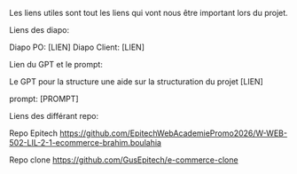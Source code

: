 Les liens utiles sont tout les liens qui vont nous être important lors du projet.

Liens des diapo:

Diapo PO: [LIEN]
Diapo Client: [LIEN]

Lien du GPT et le prompt:

Le GPT pour la structure une aide sur la structuration du projet [LIEN]

prompt:
[PROMPT]

Liens des différant repo:

Repo Epitech https://github.com/EpitechWebAcademiePromo2026/W-WEB-502-LIL-2-1-ecommerce-brahim.boulahia

Repo clone https://github.com/GusEpitech/e-commerce-clone

